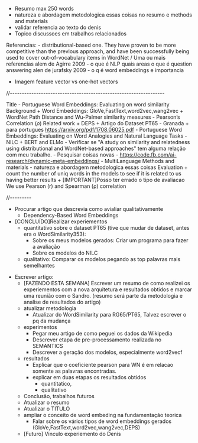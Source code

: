 - Resumo max 250 words
- natureza e abordagem metodologica essas coisas no resumo e methods and materials
- validar referencia ao texto do denis
- Topico discussoes em trabalhos relacionados


Referencias:
    - distributional-based one. They have proven to be more competitive than the previous approach, and have been successfully being used to cover out-of-vocabulary items in WordNet / Uma ou mais referencias alem de Agirre 2009
    - o que é NLP quais areas o que é question answering alen de jurafsky 2009
    - o q é word embeddings e importancia
- Imagem feature vector vs one-hot vectors


//-----------------------------------------------------------------








Title
    - Portuguese Word Embeddings: Evaluating on word similarity
Background
    + Word Embeddings: GloVe,FastText,word2vec,wang2vec
    + WordNet Path Distance and Wu-Palmer similarity measures
    - Pearson’s Correlation ($\rho$)
Related work
    + DEPS
    + Artigo do Dataset PT65 - Granada
    + para portugues https://arxiv.org/pdf/1708.06025.pdf - Portuguese Word Embeddings: Evaluating on Word Analogies and
    Natural Language Tasks - NILC
    + BERT and ELMo
    - Verificar se "A study on similarity and relatedness using distributional and WordNet-based approaches" tem alguma relação com meu trabalho.
    - Pesquisar coisas novas
        - https://code.fb.com/ai-research/dynamic-meta-embeddings/
        - MultiLanguage
Methods and materials
    - natureza e abordagem metodologica essas coisas 
Evaluation
    + count the number of uniq words in the models to see if it is related to us having better results
    + [IMPORTANT]Posso ter errado o tipo de avaliacao We use Pearson (r) and Spearman (ρ) correlation

//---------
+ Procurar artigo que descrevia como avialiar qualitativamente
    - Dependency-Based Word Embeddings
+ [CONCLUÍDO]Realizar experiementos
    + quantitativo sobre o dataset PT65 (tive que mudar de dataset, antes era o WordSimilarity353): 
        + Sobre os meus modelos gerados: Criar um programa para fazer a avaliação
        + Sobre os modelos do NILC
    + qualitativo: Comparar os modelos pegando as top palavras mais semelhantes
- Escrever artigo:
    + [FAZENDO ESTA SEMANA] Escrever um resumo de como 
    realizei os experiementos com a nova arquitetura
     e resultados obtidos e 
     marcar uma reunião com o Sandro. 
     (resumo será parte da metodologia e 
     analise de resultados do artigo)
    + atualizar metodologia
        + Atualizar do WordSimilarity para RG65/PT65, Talvez escrever o pq da mudança
    + experimentos 
        + Pegar meu artigo de como peguei os dados da Wikipedia
        + Descrever etapa de pre-processamento realizada no SEMANTICS 
        + Descrever a geração dos modelos, especialmente word2vecf
    + resultados
        + Explicar que o coeficiente pearson para WN é em relacao somente as palavras encontradas.
        + explicar em duas etapas os resultados obtidos 
            + quantitatico, 
            + qualitativo
    + Conclusão, trabalhos futuros
    + Atualizar o resumo
    + Atualizar o TITULO
    + ampliar o conceito de word embeding na fundamentação teorica
        + Falar sobre os vários tipos de word embeddings gerados (GloVe,FastText,word2vec,wang2vec,DEPS)
    + [Futuro] Vinculo experiemento do Denis




